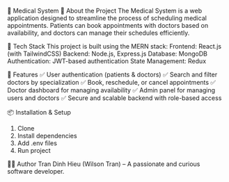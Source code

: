 🏥 Medical System
📌 About the Project
The Medical System is a web application designed to streamline the process of scheduling medical appointments. Patients can book appointments with doctors based on availability, and doctors can manage their schedules efficiently.

🚀 Tech Stack
This project is built using the MERN stack:
Frontend: React.js (with TailwindCSS)
Backend: Node.js, Express.js
Database: MongoDB
Authentication: JWT-based authentication
State Management: Redux

🔧 Features
✅ User authentication (patients & doctors)
✅ Search and filter doctors by specialization
✅ Book, reschedule, or cancel appointments
✅ Doctor dashboard for managing availability
✅ Admin panel for managing users and doctors
✅ Secure and scalable backend with role-based access

📦 Installation & Setup

1. Clone
2. Install dependencies
3. Add .env files
4. Run project

👨‍💻 Author
Tran Dinh Hieu (Wilson Tran) – A passionate and curious software developer.
